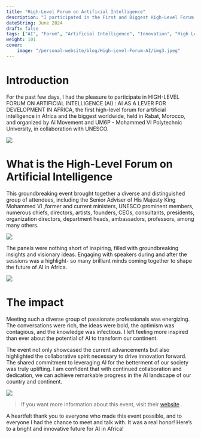 ```yaml
---
title: "High-Level Forum on Artificial Intelligence"
description: "I participated in the First and Biggest High-Level Forum On Artifial Intelligence"
dateString: June 2024
draft: false
tags: ["AI", "Forum", "Artificial Intelligence", "Innovation", "High Level Forum", "AIMovement", "UM6P", "UNESCO", "Youth", "Africa"]
weight: 101
cover:
    image: "/personal-website/blog/High-Level-Forum-AI/img3.jpeg"
---
```



# Introduction
For the past few days, I had the pleasure to participate in HIGH-LEVEL FORUM ON ARTIFICIAL INTELLIGENCE (AI) : AI AS A LEVER FOR DEVELOPMENT IN AFRICA, the first high-level forum for artificial intelligence in Africa and the biggest worldwide, held in Rabat, Morocco, and organized by Ai Movement and UM6P - Mohammed VI Polytechnic University, in collaboration with UNESCO.

![](/personal-website/blog/High-Level-Forum-AI/img5.jpeg)

# What is the High-Level Forum on Artificial Intelligence
This groundbreaking event brought together a diverse and distinguished group of attendees, including the Senior Adviser of His Majesty King Mohammed VI ,former and current ministers, UNESCO prominent members, numerous chiefs, directors, artists, founders, CEOs, consultants, presidents, organization directors, department heads, ambassadors, professors, among many others.


![](/personal-website/blog/High-Level-Forum-AI/img3.jpeg)

The panels were nothing short of inspiring, filled with groundbreaking insights and visionary ideas. Engaging with speakers during and after the sessions was a highlight- so many brilliant minds coming together to shape the future of AI in Africa.

![](/personal-website/blog/High-Level-Forum-AI/img2.jpeg)


# The impact
Meeting such a diverse group of passionate professionals was energizing. The conversations were rich, the ideas were bold, the optimism was contagious, and the knowledge was infectious. I left feeling more inspired than ever about the potential of AI to transform our continent. 

The event not only showcased the current advancements but also highlighted the collaborative spirit necessary to drive innovation forward. The shared commitment to leveraging AI for the betterment of our society was truly uplifting. I am confident that with continued collaboration and dedication, we can achieve remarkable progress in the AI landscape of our country and continent.


![](/personal-website/blog/High-Level-Forum-AI/img1.jpeg)

> If you want more information about this event, visit their [website](https://aim.um6p.ma/en/high-level-forum-on-artificial-intelligence/) .

A heartfelt thank you to everyone who made this event possible, and to everyone I had the chance to meet and talk with. It was a real honor! Here’s to a bright and innovative future for AI in Africa! 


